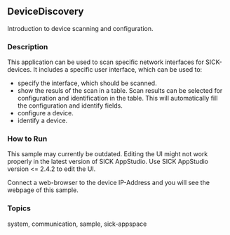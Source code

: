 ## DeviceDiscovery

Introduction to device scanning and configuration.

### Description

This application can be used to scan specific network interfaces for SICK-devices.
It includes a specific user interface, which can be used to:

- specify the interface, which should be scanned.
- show the resuls of the scan in a table.
    Scan results can be selected for configuration and identification in the table.
    This will automatically fill the configuration and identify fields.
- configure a device.
- identify a device.

### How to Run

This sample may currently be outdated.
Editing the UI might not work properly in the latest version of SICK AppStudio. Use SICK AppStudio version <= 2.4.2 to edit the UI.

Connect a web-browser to the device IP-Address and you will see the webpage of this sample.

### Topics

system, communication, sample, sick-appspace